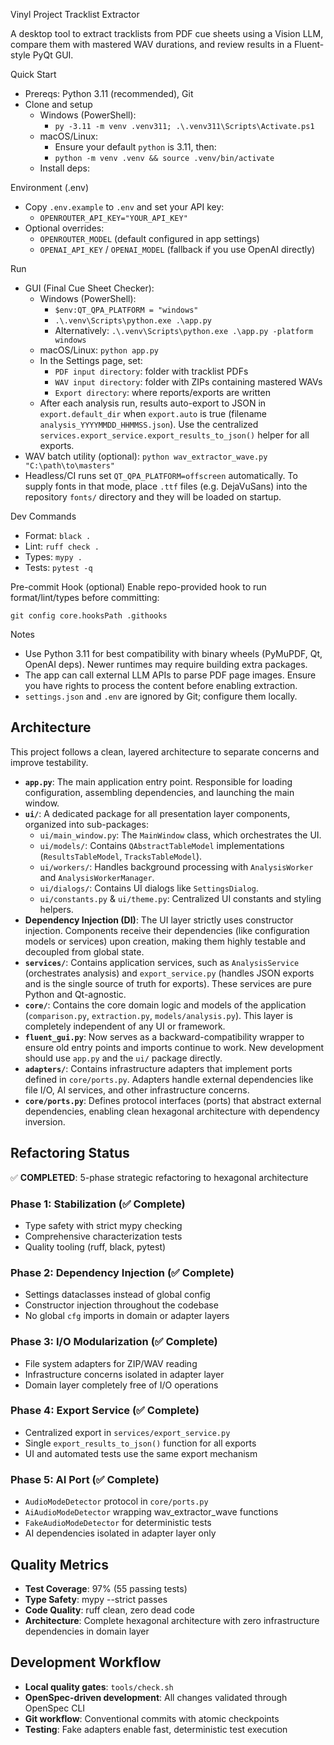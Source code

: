 Vinyl Project Tracklist Extractor

A desktop tool to extract tracklists from PDF cue sheets using a Vision LLM, compare them with mastered WAV durations, and review results in a Fluent-style PyQt GUI.

Quick Start
- Prereqs: Python 3.11 (recommended), Git
- Clone and setup
  - Windows (PowerShell):
    - `py -3.11 -m venv .venv311; .\.venv311\Scripts\Activate.ps1`
  - macOS/Linux:
    - Ensure your default `python` is 3.11, then:
    - `python -m venv .venv && source .venv/bin/activate`
  - Install deps: `
  `

Environment (.env)
- Copy `.env.example` to `.env` and set your API key:
  - `OPENROUTER_API_KEY="YOUR_API_KEY"`
- Optional overrides:
  - `OPENROUTER_MODEL` (default configured in app settings)
  - `OPENAI_API_KEY` / `OPENAI_MODEL` (fallback if you use OpenAI directly)

Run
- GUI (Final Cue Sheet Checker):
  - Windows (PowerShell):
    - `$env:QT_QPA_PLATFORM = "windows"`
    - `.\.venv\Scripts\python.exe .\app.py`
    - Alternatively: `.\.venv\Scripts\python.exe .\app.py -platform windows`
  - macOS/Linux: `python app.py`
  - In the Settings page, set:
    - `PDF input directory`: folder with tracklist PDFs
    - `WAV input directory`: folder with ZIPs containing mastered WAVs
    - `Export directory`: where reports/exports are written
  - After each analysis run, results auto-export to JSON in `export.default_dir` when `export.auto` is true (filename `analysis_YYYYMMDD_HHMMSS.json`). Use the centralized `services.export_service.export_results_to_json()` helper for all exports.
- WAV batch utility (optional): `python wav_extractor_wave.py "C:\path\to\masters"`
- Headless/CI runs set `QT_QPA_PLATFORM=offscreen` automatically. To supply fonts in that mode, place `.ttf` files (e.g. DejaVuSans) into the repository `fonts/` directory and they will be loaded on startup.


Dev Commands
- Format: `black .`
- Lint: `ruff check .`
- Types: `mypy .`
- Tests: `pytest -q`

Pre-commit Hook (optional)
Enable repo-provided hook to run format/lint/types before committing:
```
git config core.hooksPath .githooks
```

Notes
- Use Python 3.11 for best compatibility with binary wheels (PyMuPDF, Qt, OpenAI deps). Newer runtimes may require building extra packages.
- The app can call external LLM APIs to parse PDF page images. Ensure you have rights to process the content before enabling extraction.
- `settings.json` and `.env` are ignored by Git; configure them locally.
## Architecture

This project follows a clean, layered architecture to separate concerns and improve testability.

- **`app.py`**: The main application entry point. Responsible for loading configuration, assembling dependencies, and launching the main window.
- **`ui/`**: A dedicated package for all presentation layer components, organized into sub-packages:
  - `ui/main_window.py`: The `MainWindow` class, which orchestrates the UI.
  - `ui/models/`: Contains `QAbstractTableModel` implementations (`ResultsTableModel`, `TracksTableModel`).
  - `ui/workers/`: Handles background processing with `AnalysisWorker` and `AnalysisWorkerManager`.
  - `ui/dialogs/`: Contains UI dialogs like `SettingsDialog`.
  - `ui/constants.py` & `ui/theme.py`: Centralized UI constants and styling helpers.
- **Dependency Injection (DI)**: The UI layer strictly uses constructor injection. Components receive their dependencies (like configuration models or services) upon creation, making them highly testable and decoupled from global state.
- **`services/`**: Contains application services, such as `AnalysisService` (orchestrates analysis) and `export_service.py` (handles JSON exports and is the single source of truth for exports). These services are pure Python and Qt-agnostic.
- **`core/`**: Contains the core domain logic and models of the application (`comparison.py`, `extraction.py`, `models/analysis.py`). This layer is completely independent of any UI or framework.
- **`fluent_gui.py`**: Now serves as a backward-compatibility wrapper to ensure old entry points and imports continue to work. New development should use `app.py` and the `ui/` package directly.
- **`adapters/`**: Contains infrastructure adapters that implement ports defined in `core/ports.py`. Adapters handle external dependencies like file I/O, AI services, and other infrastructure concerns.
- **`core/ports.py`**: Defines protocol interfaces (ports) that abstract external dependencies, enabling clean hexagonal architecture with dependency inversion.

## Refactoring Status

✅ **COMPLETED**: 5-phase strategic refactoring to hexagonal architecture

### Phase 1: Stabilization (✅ Complete)
- Type safety with strict mypy checking
- Comprehensive characterization tests
- Quality tooling (ruff, black, pytest)

### Phase 2: Dependency Injection (✅ Complete)
- Settings dataclasses instead of global config
- Constructor injection throughout the codebase
- No global `cfg` imports in domain or adapter layers

### Phase 3: I/O Modularization (✅ Complete)
- File system adapters for ZIP/WAV reading
- Infrastructure concerns isolated in adapter layer
- Domain layer completely free of I/O operations

### Phase 4: Export Service (✅ Complete)
- Centralized export in `services/export_service.py`
- Single `export_results_to_json()` function for all exports
- UI and automated tests use the same export mechanism

### Phase 5: AI Port (✅ Complete)
- `AudioModeDetector` protocol in `core/ports.py`
- `AiAudioModeDetector` wrapping wav_extractor_wave functions
- `FakeAudioModeDetector` for deterministic tests
- AI dependencies isolated in adapter layer only

## Quality Metrics

- **Test Coverage**: 97% (55 passing tests)
- **Type Safety**: mypy --strict passes
- **Code Quality**: ruff clean, zero dead code
- **Architecture**: Complete hexagonal architecture with zero infrastructure dependencies in domain layer

## Development Workflow

- **Local quality gates**: `tools/check.sh`
- **OpenSpec-driven development**: All changes validated through OpenSpec CLI
- **Git workflow**: Conventional commits with atomic checkpoints
- **Testing**: Fake adapters enable fast, deterministic test execution
